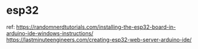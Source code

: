 # esp32
ref:
https://randomnerdtutorials.com/installing-the-esp32-board-in-arduino-ide-windows-instructions/
https://lastminuteengineers.com/creating-esp32-web-server-arduino-ide/

